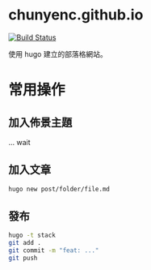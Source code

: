 # chunyenc.github.io

[![Build Status](http://drone.chunyen.xyz/api/badges/CHunYenc/chunyenc.github.io/status.svg?ref=refs/heads/master)](http://drone.chunyen.xyz/CHunYenc/chunyenc.github.io)

使用 hugo 建立的部落格網站。

# 常用操作

## 加入佈景主題

... wait

## 加入文章
```bash
hugo new post/folder/file.md
```

## 發布

```bash
hugo -t stack 
git add .
git commit -m "feat: ..."
git push
```